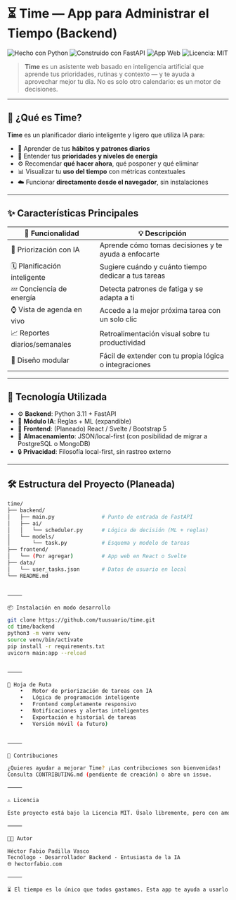 # ⏳ Time — App para Administrar el Tiempo (Backend)

![Hecho con Python](https://img.shields.io/badge/Hecho%20con-Python-3776AB?style=for-the-badge&logo=python&logoColor=white)
![Construido con FastAPI](https://img.shields.io/badge/API-FastAPI-009688?style=for-the-badge&logo=fastapi)
![App Web](https://img.shields.io/badge/Plataforma-Web-4285F4?style=for-the-badge&logo=googlechrome)
![Licencia: MIT](https://img.shields.io/badge/Licencia-MIT-green.svg?style=for-the-badge)

> **Time** es un asistente web basado en inteligencia artificial que aprende tus prioridades, rutinas y contexto — y te ayuda a aprovechar mejor tu día. No es solo otro calendario: es un motor de decisiones.

---

## 🧠 ¿Qué es Time?

**Time** es un planificador diario inteligente y ligero que utiliza IA para:

- 🧮 Aprender de tus **hábitos y patrones diarios**
- 📌 Entender tus **prioridades y niveles de energía**
- ⚙️ Recomendar **qué hacer ahora**, qué posponer y qué eliminar
- 📊 Visualizar tu **uso del tiempo** con métricas contextuales
- ☁️ Funcionar **directamente desde el navegador**, sin instalaciones

---

## ✨ Características Principales

| 🚀 Funcionalidad             | 💡 Descripción |
|-----------------------------|----------------|
| 🧠 Priorización con IA       | Aprende cómo tomas decisiones y te ayuda a enfocarte |
| 🗓️ Planificación inteligente | Sugiere cuándo y cuánto tiempo dedicar a tus tareas |
| 💤 Conciencia de energía     | Detecta patrones de fatiga y se adapta a ti |
| ⌚ Vista de agenda en vivo   | Accede a la mejor próxima tarea con un solo clic |
| 📈 Reportes diarios/semanales| Retroalimentación visual sobre tu productividad |
| 🧩 Diseño modular            | Fácil de extender con tu propia lógica o integraciones |

---

## 🧪 Tecnología Utilizada

- ⚙️ **Backend**: Python 3.11 + FastAPI
- 🧠 **Módulo IA**: Reglas + ML (expandible)
- 🎨 **Frontend**: (Planeado) React / Svelte / Bootstrap 5
- 💾 **Almacenamiento**: JSON/local-first (con posibilidad de migrar a PostgreSQL o MongoDB)
- 🔒 **Privacidad**: Filosofía local-first, sin rastreo externo

---

## 🛠️ Estructura del Proyecto (Planeada)

```bash
time/
├── backend/
│   ├── main.py               # Punto de entrada de FastAPI
│   ├── ai/
│   │   └── scheduler.py      # Lógica de decisión (ML + reglas)
│   └── models/
│       └── task.py           # Esquema y modelo de tareas
├── frontend/
│   └── (Por agregar)         # App web en React o Svelte
├── data/
│   └── user_tasks.json       # Datos de usuario en local
└── README.md


⸻

📦 Instalación en modo desarrollo

git clone https://github.com/tuusuario/time.git
cd time/backend
python3 -m venv venv
source venv/bin/activate
pip install -r requirements.txt
uvicorn main:app --reload


⸻

🔮 Hoja de Ruta
	•	Motor de priorización de tareas con IA
	•	Lógica de programación inteligente
	•	Frontend completamente responsivo
	•	Notificaciones y alertas inteligentes
	•	Exportación e historial de tareas
	•	Versión móvil (a futuro)


⸻

🤝 Contribuciones

¿Quieres ayudar a mejorar Time? ¡Las contribuciones son bienvenidas!
Consulta CONTRIBUTING.md (pendiente de creación) o abre un issue.

⸻

⚠️ Licencia

Este proyecto está bajo la Licencia MIT. Úsalo libremente, pero con amor ❤️

⸻

🧑‍💻 Autor

Héctor Fabio Padilla Vasco
Tecnólogo · Desarrollador Backend · Entusiasta de la IA
🌐 hectorfabio.com

⸻

⏳ El tiempo es lo único que todos gastamos. Esta app te ayuda a usarlo mejor.